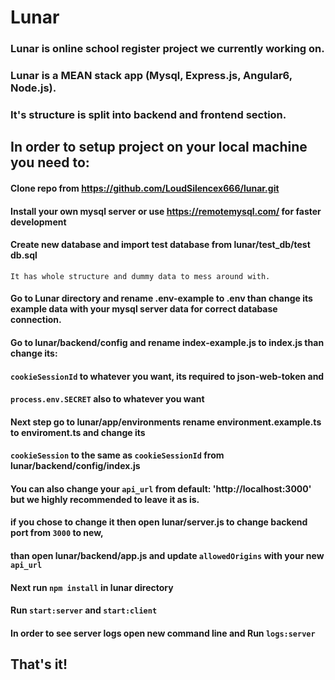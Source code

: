 # Lunar

### Lunar is online school register project we currently working on.
### Lunar is a MEAN stack app (Mysql, Express.js, Angular6, Node.js).
### It's structure is split into backend and frontend section.

## In order to setup project on your local machine you need to:

#### Clone repo from https://github.com/LoudSilencex666/lunar.git

#### Install your own mysql server or use https://remotemysql.com/ for faster development

#### Create new database and import test database from lunar/test_db/test db.sql
    It has whole structure and dummy data to mess around with.

#### Go to Lunar directory and rename .env-example to .env than change its example data with your mysql server data for correct database connection.

#### Go to lunar/backend/config and rename index-example.js to index.js than change its:
#### `cookieSessionId` to whatever you want, its required to json-web-token and
#### `process.env.SECRET` also to whatever you want

#### Next step go to lunar/app/environments rename environment.example.ts to enviroment.ts and change its
#### `cookieSession` to the same as `cookieSessionId` from lunar/backend/config/index.js
#### You can also change your `api_url` from default: 'http://localhost:3000' but we highly recommended to leave it as is.
#### if you chose to change it then open lunar/server.js to change backend port from `3000` to new,
#### than open lunar/backend/app.js and update `allowedOrigins` with your new `api_url`  

#### Next run `npm install` in lunar directory

#### Run `start:server` and `start:client`

#### In order to see server logs open new command line and Run `logs:server`

## That's it!

